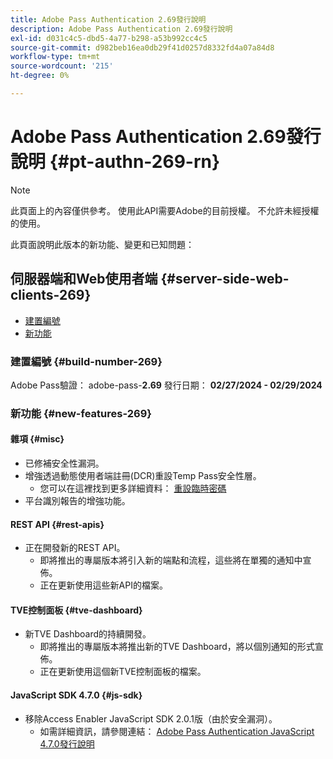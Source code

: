 ```yaml
---
title: Adobe Pass Authentication 2.69發行說明
description: Adobe Pass Authentication 2.69發行說明
exl-id: d031c4c5-dbd5-4a77-b298-a53b992cc4c5
source-git-commit: d982beb16ea0db29f41d0257d8332fd4a07a84d8
workflow-type: tm+mt
source-wordcount: '215'
ht-degree: 0%

---
```


# Adobe Pass Authentication 2.69發行說明 {#pt-authn-269-rn}

>[!NOTE]
>
>此頁面上的內容僅供參考。 使用此API需要Adobe的目前授權。 不允許未經授權的使用。

此頁面說明此版本的新功能、變更和已知問題：

## 伺服器端和Web使用者端 {#server-side-web-clients-269}

* [建置編號](#build-number-269)
* [新功能](#new-features-269)

### 建置編號 {#build-number-269}

Adobe Pass驗證： adobe-pass-**2.69**
發行日期： **02/27/2024 - 02/29/2024**

### 新功能 {#new-features-269}

#### 雜項 {#misc}

* 已修補安全性漏洞。
* 增強透過動態使用者端註冊(DCR)重設Temp Pass安全性層。
   * 您可以在這裡找到更多詳細資料： [重設臨時密碼](../integration-guide-programmers/features-premium/temporary-access/reset-temp-pass.md)
* 平台識別報告的增強功能。

#### REST API {#rest-apis}

* 正在開發新的REST API。
   * 即將推出的專屬版本將引入新的端點和流程，這些將在單獨的通知中宣佈。
   * 正在更新使用這些新API的檔案。

#### TVE控制面板 {#tve-dashboard}

* 新TVE Dashboard的持續開發。
   * 即將推出的專屬版本將推出新的TVE Dashboard，將以個別通知的形式宣佈。
   * 正在更新使用這個新TVE控制面板的檔案。

#### JavaScript SDK 4.7.0 {#js-sdk}

* 移除Access Enabler JavaScript SDK 2.0.1版（由於安全漏洞）。
   * 如需詳細資訊，請參閱連結： [Adobe Pass Authentication JavaScript 4.7.0發行說明](authn-rn-javascript-470.md)
